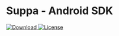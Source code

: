 # Suppa - Android SDK

[ ![Download](https://img.shields.io/maven-central/v/ai.suppa/suppa-android?label=Download) ](https://central.sonatype.com/artifact/ai.suppa/suppa-android)
[![License](https://img.shields.io/github/license/witetech/suppa-android)](https://opensource.org/licenses/MIT)
